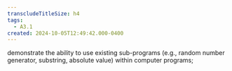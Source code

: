 ```yaml
---
transcludeTitleSize: h4
tags:
  - A3.1
created: 2024-10-05T12:49:42.000-0400
---
```

demonstrate the ability to use existing sub-programs (e.g., random number generator, substring, absolute value) within computer programs;